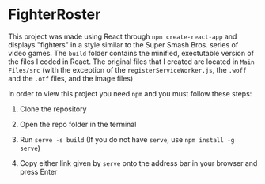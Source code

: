 # FighterRoster

This project was made using React through `npm create-react-app` and displays "fighters" in a style similar
to the Super Smash Bros. series of video games. The `build` folder contains the minified, exectutable version
of the files I coded in React. The original files that I created are located in `Main Files/src` (with the 
exception of the `registerServiceWorker.js`, the `.woff` and the `.otf` files, and the image files)

In order to view this project you need `npm` and you must follow these steps:

1. Clone the repository

2. Open the repo folder in the terminal

3. Run `serve -s build`
   (If you do not have `serve`, use `npm install -g serve`)
   
4. Copy either link given by `serve` onto the address bar in your browser and press Enter

